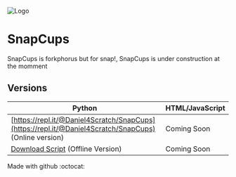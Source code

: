 ![Logo](https://snapcups.github.io/SnapCups/SnapCups.png)
# SnapCups
SnapCups is forkphorus but for snap!, SnapCups is under construction at the momment

## Versions
Python | HTML/JavaScript
-------|--------
[https://repl.it/@Daniel4Scratch/SnapCups](https://repl.it/@Daniel4Scratch/SnapCups) (Online version) | Coming Soon
[Download Script](https://snapcups.github.io/SnapCups/main.py) (Offline Version)| Coming Soon

Made with github :octocat:
